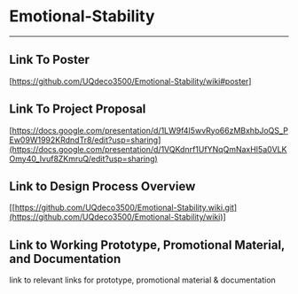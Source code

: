 # Emotional-Stability
***
## Link To Poster
[https://github.com/UQdeco3500/Emotional-Stability/wiki#poster]

## Link To Project Proposal

[https://docs.google.com/presentation/d/1LW9f4I5wvRyo66zMBxhbJoQS_PEw09W1992KRdndTr8/edit?usp=sharing](https://docs.google.com/presentation/d/1VQKdnrf1UfYNqQmNaxHI5a0VLKOmy40_Ivuf8ZKmruQ/edit?usp=sharing)
## Link to Design Process Overview
[[https://github.com/UQdeco3500/Emotional-Stability.wiki.git](https://github.com/UQdeco3500/Emotional-Stability/wiki)]
## Link to Working Prototype, Promotional Material, and Documentation  
link to relevant links for prototype, promotional material & documentation
